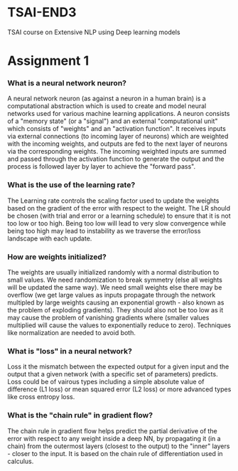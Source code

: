 # TSAI-END3
TSAI course on Extensive NLP using Deep learning models

# Assignment 1 
### What is a neural network neuron?
A neural network neuron (as against a neuron in a human brain) is a computational abstraction which is used to create and model neural networks used for various 
machine learning applications. A neuron consists of a "memory state" (or a "signal") and an external "computational unit" which consists of "weights" and an "activation function". It receives inputs via external connections (to incoming layer of neurons) which are weighted with the incoming weights, and outputs are fed to the next layer of neurons via 
the corresponding weights. The incoming weighted inputs are summed and passed through the activation function to generate the output and the process is followed layer by layer to achieve the "forward pass".
### What is the use of the learning rate?
The Learning rate controls the scaling factor used to update the weights based on the gradient of the error with respect to the weight. The LR should be chosen (with trial and error or a learning schedule) to ensure that it is not too low or too high. Being too low will lead to very slow convergence while being too high may lead to instability as 
we traverse the error/loss landscape with each update.
### How are weights initialized?
The weights are usually initialized randomly with a normal distribution to small values. We need randomization to break symmetry (else all weights will be updated the same way). 
We need small weights else there may be overflow (we get large values as inputs propagate through the network multipled by large weights causing an exponential growth - also known as the problem of exploding gradients). They should also not be too low as it may cause the problem of vanishing gradients where (smaller values multiplied will cause the values to exponentially reduce to zero). Techniques like normalization are needed to avoid both.
### What is "loss" in a neural network?
Loss it the mismatch between the expected output for a given input and the output that a given network (with a specific set of parameters) predicts. Loss could be of vairous types including a simple absolute value of difference (L1 loss) or mean squared error (L2 loss) or more advanced types like cross entropy loss.
### What is the "chain rule" in gradient flow?
The chain rule in gradient flow helps predict the partial derivative of the error with respect to any weight inside a deep NN, by propagating it (in a chain) from the outermost layers (closest to the output) to the "inner" layers - closer to the input. It is based on the chain rule of differentiation used in calculus.
